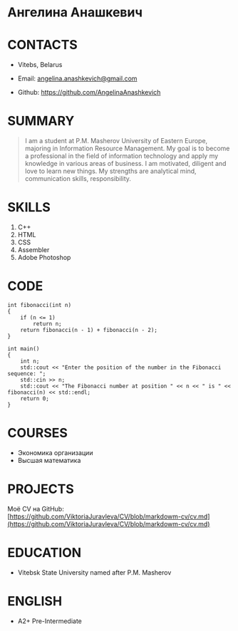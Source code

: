 # Ангелина Анашкевич
# CONTACTS
- Vitebs, Belarus

- Email: angelina.anashkevich@gmail.com

- Github: https://github.com/AngelinaAnashkevich

# SUMMARY
> I am a student at P.M. Masherov University of Eastern Europe, majoring in Information Resource Management. My goal is to become a professional in the field of information technology and apply my knowledge in various areas of business. I am motivated, diligent and love to learn new things. My strengths are analytical mind, communication skills, responsibility.
# SKILLS

1. С++
2. HTML
3. CSS
4. Assembler
5. Adobe Photoshop

# CODE
```
int fibonacci(int n)
{
    if (n <= 1)
        return n;
    return fibonacci(n - 1) + fibonacci(n - 2);
}

int main()
{
    int n;
    std::cout << "Enter the position of the number in the Fibonacci sequence: ";
    std::cin >> n;
    std::cout << "The Fibonacci number at position " << n << " is " << fibonacci(n) << std::endl;
    return 0;
}
```

# COURSES
+ Экономика организации
+ Высшая математика

# PROJECTS

Моё СV на GitHub: [https://github.com/ViktoriaJuravleva/CV/blob/markdowm-cv/cv.md](https://github.com/ViktoriaJuravleva/CV/blob/markdowm-cv/cv.md)

# EDUCATION

* Vitebsk State University named after P.M. Masherov

# ENGLISH

* A2+ Pre-Intermediate


